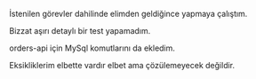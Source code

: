 İstenilen görevler dahilinde elimden geldiğince yapmaya çalıştım.

Bizzat aşırı detaylı bir test yapamadım.

orders-api için MySql komutlarını da ekledim.

Eksikliklerim elbette vardır elbet ama çözülemeyecek değildir.
